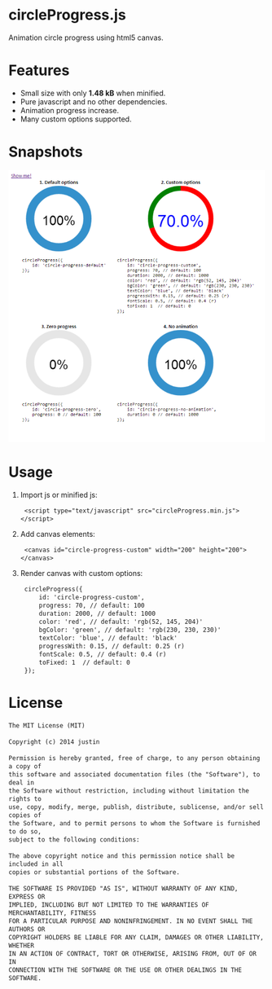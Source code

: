 circleProgress.js
=================

Animation circle progress using html5 canvas.

Features
========

+ Small size with only **1.48 kB** when minified.
+ Pure javascript and no other dependencies.
+ Animation progress increase.
+ Many custom options supported.

Snapshots
=========

[snapshot]: https://github.com/zzhouj/circleProgress.js/raw/master/snapshot.png "snapshot"

![snapshot][snapshot]

Usage
=====

1. Import js or minified js:

        <script type="text/javascript" src="circleProgress.min.js"></script>

2. Add canvas elements:

        <canvas id="circle-progress-custom" width="200" height="200"></canvas>

3. Render canvas with custom options:

        circleProgress({
            id: 'circle-progress-custom',
            progress: 70, // default: 100
            duration: 2000, // default: 1000
            color: 'red', // default: 'rgb(52, 145, 204)'
            bgColor: 'green', // default: 'rgb(230, 230, 230)'
            textColor: 'blue', // default: 'black'
            progressWith: 0.15, // default: 0.25 (r)
            fontScale: 0.5, // default: 0.4 (r)
            toFixed: 1  // default: 0
        });

License
=======

	The MIT License (MIT)
	
	Copyright (c) 2014 justin
	
	Permission is hereby granted, free of charge, to any person obtaining a copy of
	this software and associated documentation files (the "Software"), to deal in
	the Software without restriction, including without limitation the rights to
	use, copy, modify, merge, publish, distribute, sublicense, and/or sell copies of
	the Software, and to permit persons to whom the Software is furnished to do so,
	subject to the following conditions:
	
	The above copyright notice and this permission notice shall be included in all
	copies or substantial portions of the Software.
	
	THE SOFTWARE IS PROVIDED "AS IS", WITHOUT WARRANTY OF ANY KIND, EXPRESS OR
	IMPLIED, INCLUDING BUT NOT LIMITED TO THE WARRANTIES OF MERCHANTABILITY, FITNESS
	FOR A PARTICULAR PURPOSE AND NONINFRINGEMENT. IN NO EVENT SHALL THE AUTHORS OR
	COPYRIGHT HOLDERS BE LIABLE FOR ANY CLAIM, DAMAGES OR OTHER LIABILITY, WHETHER
	IN AN ACTION OF CONTRACT, TORT OR OTHERWISE, ARISING FROM, OUT OF OR IN
	CONNECTION WITH THE SOFTWARE OR THE USE OR OTHER DEALINGS IN THE SOFTWARE.
